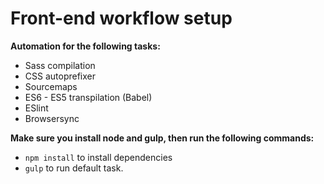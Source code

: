 # Front-end workflow setup

**Automation for the following tasks:**
- Sass compilation
- CSS autoprefixer
- Sourcemaps
- ES6 - ES5 transpilation (Babel)
- ESlint
- Browsersync

**Make sure you install node and gulp, then run the following commands:**

- ```npm install``` to install dependencies
- ```gulp``` to run default task.
